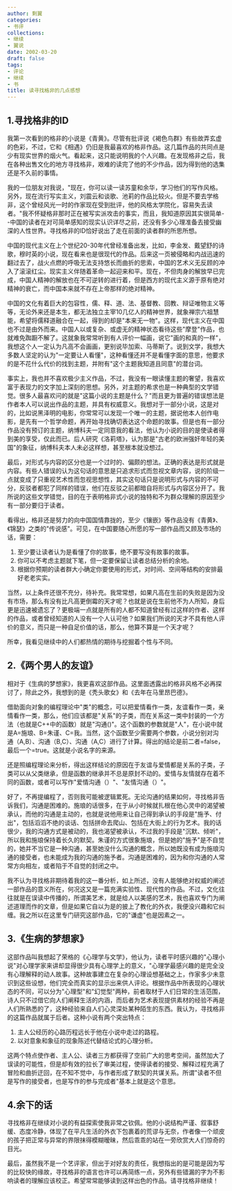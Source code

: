 ```yaml
---
author: 剩翼
categories:
- 书评
collections:
- 继续
- 翼说
date: 2002-03-20
draft: false
tags:
- 评论
- 继续
- 书
title: 读寻找格非的几点感想
---
```


## 1.寻找格非的ID

我第一次看到的格非的小说是《青黄》。尽管有批评说《褐色鸟群》有些故弄玄虚的色彩，不过，它和《相遇》仍旧是我最喜欢的格非作品。这几篇作品的共同点是少有现实世界的烟火气。看起来，这只能说明我的个人兴趣。在发现格非之后，我在各种出售文化的地方寻找格非，艰难的读完了他的不少作品，因为得到他的选集还是不久前的事情。

我的一位朋友对我说，"现在，你可以读一读苏童和余华，学习他们的写作风格。另外，现在流行写实主义，刘震云和谈歌、池莉的作品比较火。但是不要去学格非，这个曾经风光一时的作家现在受到批评，他的风格太学院化，容易失去读者。"我不怀疑格非那时正在被写实派攻击的事实，而且，我知道原因其实很简单--中国的读者在对可简单感知的现实认识详尽之前，还没有多少心理准备去接受幽深的人性世界。寻找格非的ID恰好说出了走在前面的读者群的所思所想。

中国的现代主义在上个世纪20-30年代曾经准备出发，比如，李金发、戴望舒的诗歌，穆时英的小说，现在看来也是很现代的作品。后来这一页被侵略和内战迅速的翻过去了，战火点燃的呼吸无法支持悠长而曲折的思索，中国的艺术义无反顾的冲入了滚滚红尘。现实主义伴随着革命一起迎来和平。现在，不但肉身的解放早已完成，中国人精神的解放也在不可逆转的进行着，但是西方的现代主义源于原有绝对精神的衰亡，而中国本来就不存在上帝那样的绝对精神。

中国的文化有着巨大的包容性，儒、释、道、法、基督教、回教、辩证唯物主义等等，无论外来还是本生，都无法独立主宰10几亿人的精神世界，就象禅宗六祖慧能，希望将儒释道融合在一起，得到的却是"本来无一物"。这样，现代主义在中国也不过是由外而来。中国人以或复杂、或虚无的精神状态看待这些"摩登"作品，也就难免踟蹰不解了。这就象我常常听到有人评价一幅画，说它"画的和真的一样"，我想这个人一定认为凡高不会画画，更别说毕加索、马蒂斯了。说到文学，我想大多数人坚定的认为"一定要让人看懂"，这种看懂还并不是看懂字面的意思，他要求的是不花什么代价的找到主题，并附有"这个主题我知道且同意"的潜台词。

事实上，我也并不喜欢极少主义作品，不过，我没有一眼读懂主题的奢望，我喜欢富于表现力的文字加上深刻的思想。另外，对主题的希求也是一种典型的文学错觉。很多人最喜欢问的就是"这篇小说的主题是什么？"而且更为普遍的错误想法是作者本人可以说出作品的主题，并具有权威意义。我想对于一部分小说，这是对的，比如说黑泽明的电影，你常常可以发现一个唯一的主题，据说他本人创作电影，是先有一个哲学命题，再开始寻找确切表达这个命题的故事。但是也有一部分作品没有预订的主题，纳博科夫一定同意我的看法，他认为小说的目的是使读者得到美的享受，仅此而已。后人研究《洛莉塔》，认为那是"古老的欧洲强奸年轻的美国"的象征，纳博科夫本人未必这样想，甚至根本就没想过。

最后，对形式与内容的区分也是一个过时的、偏颇的想法。正确的表达是形式就是内容。有些人错误的认为这句话的意思是只追求形式而忽视文章内容，说的阶级一点就变成了只重视艺术性而忽视思想性，其实这句话只是说明形式与内容的不可分，反驳者都犯了同样的错误，他们在反驳之前都暗自将形式与内容区分开了。我所说的这些文学错觉，目的在于表明格非式小说的独特和不为群众理解的原因至少有一部分要归于读者。

看得出，格非还是努力的向中国国情靠拢的，至少《镶嵌》等作品没有《青黄》、《锦瑟》之类的"传说感"。可见，在中国要随心所愿的写一部作品而又顾及市场的话，需要：

1.  至少要让读者认为是看懂了你的故事，绝不要写没有故事的故事。
2.  你可以不考虑主题就下笔，但一定要保留让读者总结分析的余地。
3.  根据你预期的读者群大小确定你要使用的形式，对时间、空间等结构的安排最好老老实实。

当然，以上条件还很不充分，待补充。我常常想，如果凡高在生前的失败是因为没有市场，那么有没有比凡高更倒霉的天才呢？也就是说在生前他不为人所知，身后更是迅速被遗忘了？更极端一点就是所有的人都不知道曾经有过这样的作者、这样的作品，或者曾经知道的人没有一个人认可他？如果我们所说的天才不具有他人评价的意义，而只是一种自足价值的话，那么，他算不算是一个天才呢？

所幸，我看见继续中的人们都热情的期待与挖掘着个性与不同。

## 2.《两个男人的友谊》

相对于《生病的梦想家》，我更喜欢这部作品。这里面透露出的格非风格不必再探讨了，除此之外，我想到的是《秃头歌女》和《去年在马里昂巴德》。

借助面向对象的编程理论中"类"的概念，可以把爱情看作一类，友谊看作一类，亲情看作一类，那么，他们应该都是"关系"的子类，而在关系这一类中封装的一个方法（也就是C++中的函数）就是"沟通()"。这个函数的参数就是"人"，在小说中就是A=施琅、B=朱谨、C=我。当然，这个函数至少需要两个参数，小说分别对沟通（A,B）、沟通（B,C）、沟通（A,C）进行了计算。得出的结论是前二者=false，最后一个=true。这就是小说名字的来源。

还是照编程理论来分析，得出这样结论的原因在于友谊与爱情都是关系的子类，子类可以从父类继承，但是函数的继承并不总是原封不动的。爱情与友情就存在着不同的函数，或者可以写作"爱情沟通（）"、"友情沟通（）"。

好了，不再提编程了，否则我可能被逻辑累死。无论沟通的结果如何，寻找格非告诉我们，沟通是困难的。施琅的话很多，在于从小时候就扎根在他心灵中的渴望被承认，而他的沟通是主动的，也就是说他用来让自己得到承认的手段是"施予、付出"，包括滔滔不绝的谈话、包括拼命去爬山、包括在大街上的行为艺术。我的话很少，我的沟通方式是被动的，我也渴望被承认，不过我的手段是"沉默、倾听"，所以我和施琅保持着长久的默契。朱谨的方式很象施琅，但是她的"施予"是不自觉的，她并不当它是一种沟通，甚至她没什么沟通的概念，所以她既没有成为施琅沟通的接受者，也未能成为我的沟通的施予者。沟通是困难的，因为和你沟通的人常常方向相左，或者陷于不自觉的封闭之中。

我不认为寻找格非期待着我的这一番分析，如上所述，没有人能够绝对权威的阐述一部作品的意义所在，何况这又是一篇充满实验性、现代性的作品。不过，文化往往就是在误读中传播的，所谓美艺术，就是给人以美感的艺术，我也喜欢专门为阐述道理而作的文章，但是如果它自以为是的披上了教化的外衣，我便没兴趣和它纠缠。我之所以在这里专门研究这部作品，它的"谦虚"也是因素之一。

## 3.《生病的梦想家》

这部作品叫我想起了荣格的《心理学与文学》，他认为，读者平时感兴趣的"心理小说"对心理学家来讲却显得很少具有心理学上的意义，"心理学最感兴趣的是完全没有心理解释的动人故事。这种故事建立在复杂的心理设想基础之上，作家多少未意识到这些设想，他们完全而真实的显示出来供人评论。根据作品中所表现的心理状态的不同，可以分为"心理型"和"幻觉型"两种，前者取材于人们日常的生活范围，诗人只不过借它向人们阐释生活的内涵，而后者为艺术表现提供素材的经验不再是人们所熟悉的了，这种经验来自人们心灵深处某种陌生的东西。我认为，寻找格非的这篇作品就属于后者。这种小说有两个突出特点：

1.  主人公经历的心路历程远长于他在小说中走过的路程。
2.  以对意象和象征的现象陈述代替结论式的心理分析。

这两个特点使作者、主人公、读者三方都获得了空前广大的思考空间，虽然加大了误读的可能性，但是却有效的拉长了审美过程，使得读者的接受、解释过程充满了冒险和曲折迂回，在不知不觉中，与作者形成了默契的共谋关系。所谓"读者不但是写作的接受者，也是写作的参与完成者"基本上就是这个意思。

## 4.余下的话

寻找格非在继续对小说的有益探索使我非常之钦佩。他的小说结构严谨、叙事舒缓、态度冷静，体现了在平凡生活的外衣下包裹着的荒谬与无奈，作者像一个顽皮的孩子把正常与异常的界限抹得模糊暧昧，然后乖乖的站在一旁欣赏大人们惊奇的目光。

最后，虽然我不是一个艺评家，但出于对好友的责任，我想指出的是可能是因为写的比较快的缘故，寻找格非的语言也许可以再简练一点，另外有些错漏的字为不影响读者的理解应该校正。希望常常能够读到这样出色的作品。请寻找格非继续！
